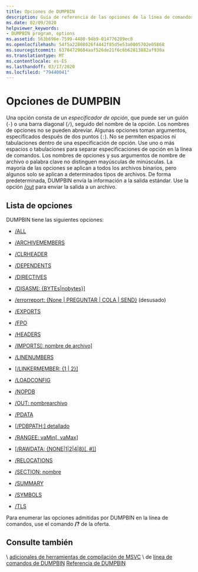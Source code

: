 ```yaml
---
title: Opciones de DUMPBIN
description: Guía de referencia de las opciones de la línea de comandos de la utilidad Microsoft DUMPBIN.
ms.date: 02/09/2020
helpviewer_keywords:
- DUMPBIN program, options
ms.assetid: 563b696e-7599-4480-94b9-014776289ec8
ms.openlocfilehash: 54f5a22808026f4442f85d5e53a0805702e05868
ms.sourcegitcommit: 63784729604aaf526de21f6c6b62813882af930a
ms.translationtype: MT
ms.contentlocale: es-ES
ms.lasthandoff: 03/17/2020
ms.locfileid: "79440041"
---
```

# <a name="dumpbin-options"></a>Opciones de DUMPBIN

Una opción consta de un *especificador de opción*, que puede ser un guión (`-`) o una barra diagonal (`/`), seguido del nombre de la opción. Los nombres de opciones no se pueden abreviar. Algunas opciones toman argumentos, especificados después de dos puntos (`:`). No se permiten espacios ni tabulaciones dentro de una especificación de opción. Use uno o más espacios o tabulaciones para separar especificaciones de opción en la línea de comandos. Los nombres de opciones y sus argumentos de nombre de archivo o palabra clave no distinguen mayúsculas de minúsculas. La mayoría de las opciones se aplican a todos los archivos binarios, pero algunos solo se aplican a determinados tipos de archivos. De forma predeterminada, DUMPBIN envía la información a la salida estándar. Use la opción [/out](out-dumpbin.md) para enviar la salida a un archivo.

## <a name="options-list"></a>Lista de opciones

DUMPBIN tiene las siguientes opciones:

- [/ALL](all.md)

- [/ARCHIVEMEMBERS](archivemembers.md)

- [/CLRHEADER](clrheader.md)

- [/DEPENDENTS](dependents.md)

- [/DIRECTIVES](directives.md)

- [/DISASM\[: {BYTEs\|nobytes}\]](disasm.md)

- [/errorreport: {None | PREGUNTAR | COLA | SEND}](errorreport-dumpbin-exe.md) (desusado)

- [/EXPORTS](dash-exports.md)

- [/FPO](fpo.md)

- [/HEADERS](headers.md)

- [/IMPORTS\[: nombre de archivo\]](imports-dumpbin.md)

- [/LINENUMBERS](linenumbers.md)

- [\[/LINKERMEMBER: {1 | 2}\]](linkermember.md)

- [/LOADCONFIG](loadconfig.md)

- [/NOPDB](nopdb.md)

- [/OUT: nombrearchivo](out-dumpbin.md)

- [/PDATA](pdata.md)

- [\[/PDBPATH:\] detallado](pdbpath.md)

- [/RANGEE: vaMin\[, vaMax\]](range.md)

- [\[/RAWDATA: {NONE\|1\|2\|4\|8}\[, #\]\]](rawdata.md)

- [/RELOCATIONS](relocations.md)

- [/SECTION: nombre](section-dumpbin.md)

- [/SUMMARY](summary.md)

- [/SYMBOLS](symbols.md)

- [/TLS](tls.md)

Para enumerar las opciones admitidas por DUMPBIN en la línea de comandos, use el comando **/?** de la oferta.

## <a name="see-also"></a>Consulte también

\ [adicionales de herramientas de compilación de MSVC](c-cpp-build-tools.md)
\ de [línea de comandos de DUMPBIN](dumpbin-command-line.md)
[Referencia de DUMPBIN](dumpbin-reference.md)
